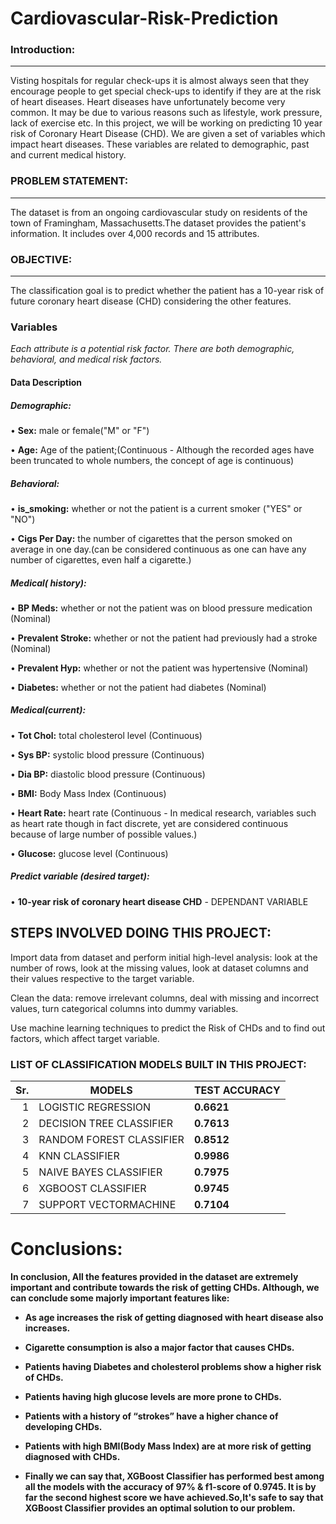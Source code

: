 # Cardiovascular-Risk-Prediction

### Introduction:
-----
Visting hospitals for regular check-ups it is almost always seen that they encourage people to get special check-ups to identify if they are at the risk of heart diseases. Heart diseases have unfortunately become very common. It may be due to various reasons such as lifestyle, work pressure, lack of exercise etc. In this project, we will be working on predicting 10 year risk of Coronary Heart Disease (CHD). We are given a set of variables which impact heart diseases. These variables are related to demographic, past and current medical history.

### PROBLEM STATEMENT:
-----
The dataset is from an ongoing cardiovascular study on residents of the town of Framingham, Massachusetts.The dataset provides the patient's information. It includes over 4,000 records and 15 attributes.
### OBJECTIVE:
-----
The classification goal is to predict whether the patient has a 10-year risk of future coronary heart disease (CHD) considering the other features.

### Variables
*Each attribute is a potential risk factor. There are both demographic, behavioral, and medical risk factors.*

#### Data Description

##### Demographic:
• **Sex:** male or female("M" or "F")

• **Age:** Age of the patient;(Continuous - Although the recorded ages have been truncated to whole numbers, the concept of age is continuous)

##### Behavioral:
• **is_smoking:** whether or not the patient is a current smoker ("YES" or "NO")

• **Cigs Per Day:** the number of cigarettes that the person smoked on average in one day.(can be considered continuous as one can have any number of cigarettes, even half a cigarette.)

##### Medical( history):
• **BP Meds:** whether or not the patient was on blood pressure medication (Nominal)

• **Prevalent Stroke:** whether or not the patient had previously had a stroke (Nominal)

• **Prevalent Hyp:** whether or not the patient was hypertensive (Nominal)

• **Diabetes:** whether or not the patient had diabetes (Nominal)

##### Medical(current):
• **Tot Chol:** total cholesterol level (Continuous)

• **Sys BP:** systolic blood pressure (Continuous)

• **Dia BP:** diastolic blood pressure (Continuous)

• **BMI:** Body Mass Index (Continuous)

• **Heart Rate:** heart rate (Continuous - In medical research, variables such as heart rate though in fact discrete, yet are considered continuous because of large number of possible values.)

• **Glucose:** glucose level (Continuous)

##### Predict variable (desired target):
• **10-year risk of coronary heart disease CHD** - DEPENDANT VARIABLE
## STEPS INVOLVED DOING THIS PROJECT:

Import data from dataset and perform initial high-level analysis: look at the number of rows, look at the missing values, look at dataset columns and their values respective to the target variable.

Clean the data: remove irrelevant columns, deal with missing and incorrect values, turn categorical columns into dummy variables.

Use machine learning techniques to predict the Risk of CHDs and to find out factors, which affect target variable.

### LIST OF CLASSIFICATION MODELS BUILT IN THIS PROJECT:
| Sr.  |          MODELS             | TEST ACCURACY |
|-----:|-----------------------------|---------------|
|     1| LOGISTIC REGRESSION         |   **0.6621**  |
|     2| DECISION TREE CLASSIFIER    |   **0.7613**  |
|     3| RANDOM FOREST CLASSIFIER    |   **0.8512**  |
|     4| KNN CLASSIFIER              |   **0.9986**  |
|     5| NAIVE BAYES CLASSIFIER      |   **0.7975**  |
|     6| XGBOOST CLASSIFIER          |   **0.9745**  |
|     7| SUPPORT VECTORMACHINE       |   **0.7104**  |

# Conclusions:
**In conclusion, All the features provided in the dataset are extremely important and contribute towards the risk of getting CHDs. Although, we can conclude some majorly important features like:**

- **As age increases the risk of getting diagnosed with heart disease also increases.**

- **Cigarette consumption is also a major factor that causes CHDs.**

- **Patients having Diabetes and cholesterol problems show a higher risk of CHDs.**

- **Patients having high glucose levels are more prone to CHDs.**

- **Patients with a history of “strokes” have a higher chance of developing CHDs.**

- **Patients with high BMI(Body Mass Index) are at more risk of getting diagnosed with CHDs.**

- **Finally we can say that, XGBoost Classifier has performed best among all the models with the accuracy of 97% & f1-score of 0.9745. It is by far the second highest score we have achieved.So,It's safe to say that XGBoost Classifier provides an optimal solution to our problem.**
